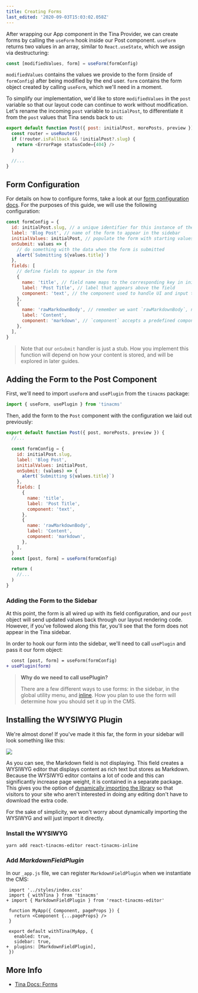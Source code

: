 ```yaml
---
title: Creating Forms
last_edited: '2020-09-03T15:03:02.058Z'
---
```

After wrapping our App component in the Tina Provider, we can create forms by calling the `useForm` hook inside our Post component. `useForm` returns two values in an array, similar to `React.useState`, which we assign via destructuring:

```js
const [modifiedValues, form] = useForm(formConfig)
```

`modifiedValues` contains the values we provide to the form (inside of `formConfig`) after being modified by the end user. `form` contains the form object created by calling `useForm`, which we'll need in a moment.

To simplify our implementation, we'd like to store `modifiedValues` in the `post` variable so that our layout code can continue to work without modification. Let's rename the incoming `post` variable to `initialPost`, to differentiate it from the `post` values that Tina sends back to us:

```js
export default function Post({ post: initialPost, morePosts, preview }) {
  const router = useRouter()
  if (!router.isFallback && !initialPost?.slug) {
    return <ErrorPage statusCode={404} />
  }

  //...
}
```

## Form Configuration

For details on how to configure forms, take a look at our [form configuration docs](/docs/plugins/forms#form-configuration). For the purposes of this guide, we will use the following configuration:

```js
const formConfig = {
  id: initialPost.slug, // a unique identifier for this instance of the form
  label: 'Blog Post', // name of the form to appear in the sidebar
  initialValues: initialPost, // populate the form with starting values
  onSubmit: values => {
    // do something with the data when the form is submitted
    alert(`Submitting ${values.title}`)
  },
  fields: [
    // define fields to appear in the form
    {
      name: 'title', // field name maps to the corresponding key in initialValues
      label: 'Post Title', // label that appears above the field
      component: 'text', // the component used to handle UI and input to the field
    },
    {
      name: 'rawMarkdownBody', // remember we want `rawMarkdownBody`, not `content` here
      label: 'Content',
      component: 'markdown', // `component` accepts a predefined components or a custom React component
    },
  ],
}
```

> Note that our `onSubmit` handler is just a stub. How you implement this function will depend on how your content is stored, and will be explored in later guides.

## Adding the Form to the Post Component

First, we'll need to import `useForm` and `usePlugin` from the `tinacms` package:

```js
import { useForm, usePlugin } from 'tinacms'
```

Then, add the form to the `Post` component with the configuration we laid out previously:

```js
export default function Post({ post, morePosts, preview }) {
  //...

  const formConfig = {
    id: initialPost.slug,
    label: 'Blog Post',
    initialValues: initialPost,
    onSubmit: (values) => {
      alert(`Submitting ${values.title}`)
    },
    fields: [
      {
        name: 'title',
        label: 'Post Title',
        component: 'text',
      },
      {
        name: 'rawMarkdownBody',
        label: 'Content',
        component: 'markdown',
      },
    ],
  }
  const [post, form] = useForm(formConfig)

  return (
    //...
  )
}
```

### Adding the Form to the Sidebar

At this point, the form is all wired up with its field configuration, and our `post` object will send updated values back through our layout rendering code. However, if you've followed along this far, you'll see that the form does not appear in the Tina sidebar.

In order to hook our form into the sidebar, we'll need to call `usePlugin` and pass it our form object:

```diff
  const [post, form] = useForm(formConfig)
+ usePlugin(form)
```

> **Why do we need to call usePlugin?**
>
> There are a few different ways to use forms: in the sidebar, in the global utility menu, and [inline](/docs/ui/inline-editing). How you plan to use the form will determine how you should set it up in the CMS.

## Installing the WYSIWYG Plugin

We're almost done! If you've made it this far, the form in your sidebar will look something like this:

![](img/image.png)

As you can see, the Markdown field is not displaying. This field creates a WYSIWYG editor that displays content as rich text but stores as Markdown. Because the WYSIWYG editor contains a lot of code and this can significantly increase page weight, it is contained in a separate package. This gives you the option of [dynamically importing the library](/packages/react-tinacms-editor/#dynamic-imports) so that visitors to your site who aren't interested in doing any editing don't have to download the extra code.

For the sake of simplicity, we won't worry about dynamically importing the WYSIWYG and will just import it directly.

### Install the WYSIWYG

    yarn add react-tinacms-editor react-tinacms-inline

### Add _MarkdownFieldPlugin_

In our `_app.js` file, we can register `MarkdownFieldPlugin` when we instantiate the CMS:

     import '../styles/index.css'
     import { withTina } from 'tinacms'
    + import { MarkdownFieldPlugin } from 'react-tinacms-editor'
    
     function MyApp({ Component, pageProps }) {
       return <Component {...pageProps} />
     }
    
     export default withTina(MyApp, {
       enabled: true,
       sidebar: true,
    +  plugins: [MarkdownFieldPlugin],
     })
    

## More Info

* [Tina Docs: Forms](/docs/plugins/forms)

